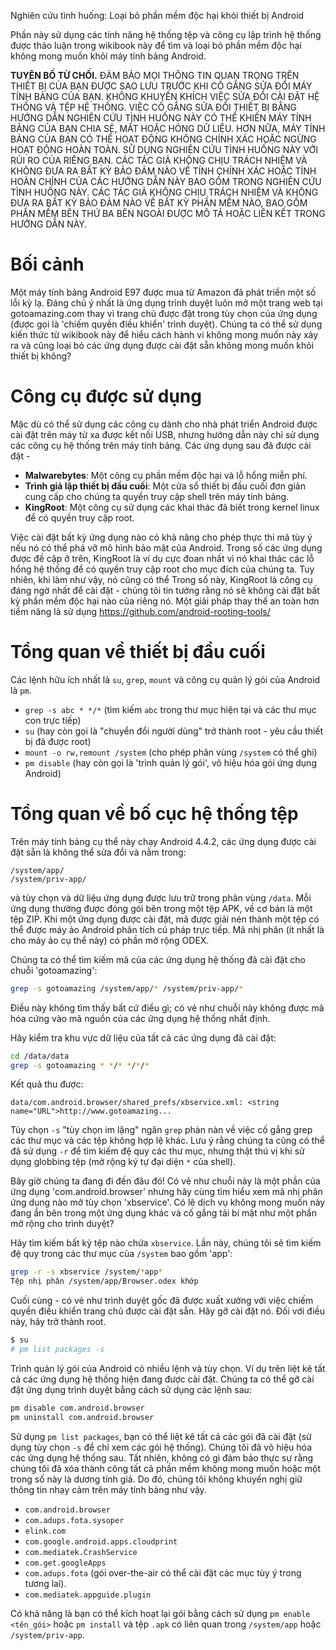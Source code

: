 Nghiên cứu tình huống: Loại bỏ phần mềm độc hại khỏi thiết bị Android

Phần này sử dụng các tính năng hệ thống tệp và công cụ lập trình hệ thống được thảo luận trong wikibook này để tìm và loại bỏ phần mềm độc hại không mong muốn khỏi máy tính bảng Android. 

**TUYÊN BỐ TỪ CHỐI.** ĐẢM BẢO MỌI THÔNG TIN QUAN TRỌNG TRÊN THIẾT BỊ CỦA BẠN ĐƯỢC SAO LƯU TRƯỚC KHI CỐ GẮNG SỬA ĐỔI MÁY TÍNH BẢNG CỦA BẠN. KHÔNG KHUYẾN KHÍCH VIỆC SỬA ĐỔI CÀI ĐẶT HỆ THỐNG VÀ TỆP HỆ THỐNG. VIỆC CỐ GẮNG SỬA ĐỔI THIẾT BỊ BẰNG HƯỚNG DẪN NGHIÊN CỨU TÌNH HUỐNG NÀY CÓ THỂ KHIẾN MÁY TÍNH BẢNG CỦA BẠN CHIA SẺ, MẤT HOẶC HỎNG DỮ LIỆU. HƠN NỮA, MÁY TÍNH BẢNG CỦA BẠN CÓ THỂ HOẠT ĐỘNG KHÔNG CHÍNH XÁC HOẶC NGỪNG HOẠT ĐỘNG HOÀN TOÀN. SỬ DỤNG NGHIÊN CỨU TÌNH HUỐNG NÀY VỚI RỦI RO CỦA RIÊNG BẠN. CÁC TÁC GIẢ KHÔNG CHỊU TRÁCH NHIỆM VÀ KHÔNG ĐƯA RA BẤT KỲ BẢO ĐẢM NÀO VỀ TÍNH CHÍNH XÁC HOẶC TÍNH HOÀN CHỈNH CỦA CÁC HƯỚNG DẪN NÀY BAO GỒM TRONG NGHIÊN CỨU TÌNH HUỐNG NÀY. CÁC TÁC GIẢ KHÔNG CHỊU TRÁCH NHIỆM VÀ KHÔNG ĐƯA RA BẤT KỲ BẢO ĐẢM NÀO VỀ BẤT KỲ PHẦN MỀM NÀO, BAO GỒM PHẦN MỀM BÊN THỨ BA BÊN NGOÀI ĐƯỢC MÔ TẢ HOẶC LIÊN KẾT TRONG HƯỚNG DẪN NÀY.

# Bối cảnh
Một máy tính bảng Android E97 được mua từ Amazon đã phát triển một số lỗi kỳ lạ. Đáng chú ý nhất là ứng dụng trình duyệt luôn mở một trang web tại gotoamazing.com thay vì trang chủ được đặt trong tùy chọn của ứng dụng (được gọi là 'chiếm quyền điều khiển' trình duyệt). Chúng ta có thể sử dụng kiến ​​thức từ wikibook này để hiểu cách hành vi không mong muốn này xảy ra và cũng loại bỏ các ứng dụng được cài đặt sẵn không mong muốn khỏi thiết bị không?

# Công cụ được sử dụng
Mặc dù có thể sử dụng các công cụ dành cho nhà phát triển Android được cài đặt trên máy từ xa được kết nối USB, nhưng hướng dẫn này chỉ sử dụng các công cụ hệ thống trên máy tính bảng. Các ứng dụng sau đã được cài đặt - 

* **Malwarebytes**: Một công cụ phần mềm độc hại và lỗ hổng miễn phí.
* **Trình giả lập thiết bị đầu cuối**: Một cửa sổ thiết bị đầu cuối đơn giản cung cấp cho chúng ta quyền truy cập shell trên máy tính bảng.
* **KingRoot**: Một công cụ sử dụng các khai thác đã biết trong kernel linux để có quyền truy cập root.

Việc cài đặt bất kỳ ứng dụng nào có khả năng cho phép thực thi mã tùy ý nếu nó có thể phá vỡ mô hình bảo mật của Android. Trong số các ứng dụng được đề cập ở trên, KingRoot là ví dụ cực đoan nhất vì nó khai thác các lỗ hổng hệ thống để có quyền truy cập root cho mục đích của chúng ta. Tuy nhiên, khi làm như vậy, nó cũng có thể
Trong số này, KingRoot là công cụ đáng ngờ nhất để cài đặt - chúng tôi tin tưởng rằng nó sẽ không cài đặt bất kỳ phần mềm độc hại nào của riêng nó. Một giải pháp thay thế an toàn hơn tiềm năng là sử dụng https://github.com/android-rooting-tools/

# Tổng quan về thiết bị đầu cuối

Các lệnh hữu ích nhất là  `su`, `grep`, `mount` và công cụ quản lý gói của Android là `pm`.

* `grep -s abc * */*`   (tìm kiếm `abc` trong thư mục hiện tại và các thư mục con trực tiếp)
* `su` (hay còn gọi là "chuyển đổi người dùng" trở thành root - yêu cầu thiết bị đã được root)
* `mount -o rw,remount /system`  (cho phép phân vùng `/system` có thể ghi)
* `pm disable`  (hay còn gọi là 'trình quản lý gói', vô hiệu hóa gói ứng dụng Android)

# Tổng quan về bố cục hệ thống tệp

Trên máy tính bảng cụ thể này chạy Android 4.4.2, các ứng dụng được cài đặt sẵn là không thể sửa đổi và nằm trong:
```
/system/app/
/system/priv-app/
```
và tùy chọn và dữ liệu ứng dụng được lưu trữ trong phân vùng `/data`.
Mỗi ứng dụng thường được đóng gói bên trong một tệp APK, về cơ bản là một tệp ZIP. Khi một ứng dụng được cài đặt, mã được giải nén thành một tệp có thể được máy ảo Android phân tích cú pháp trực tiếp. Mã nhị phân (ít nhất là cho máy ảo cụ thể này) có phần mở rộng ODEX.

Chúng ta có thể tìm kiếm mã của các ứng dụng hệ thống đã cài đặt cho chuỗi 'gotoamazing':
```bash
grep -s gotoamazing /system/app/* /system/priv-app/*
```
Điều này không tìm thấy bất cứ điều gì; có vẻ như chuỗi này không được mã hóa cứng vào mã nguồn của các ứng dụng hệ thống nhất định. 

Hãy kiểm tra khu vực dữ liệu của tất cả các ứng dụng đã cài đặt:
```bash
cd /data/data
grep -s gotoamazing * */* */*/*
```
Kết quả thu được:
```
data/com.android.browser/shared_prefs/xbservice.xml: <string name="URL">http://www.gotoamazing...
```
Tùy chọn `-s` "tùy chọn im lặng" ngăn `grep` phàn nàn về việc cố gắng grep các thư mục và các tệp không hợp lệ khác. Lưu ý rằng chúng ta cũng có thể đã sử dụng `-r` để tìm kiếm đệ quy các thư mục, nhưng thật thú vị khi sử dụng globbing tệp (mở rộng ký tự đại diện `*` của shell).

Bây giờ chúng ta đang đi đến đâu đó! Có vẻ như chuỗi này là một phần của ứng dụng 'com.android.browser' nhưng hãy cùng tìm hiểu xem mã nhị phân ứng dụng nào mở tùy chọn 'xbservice'. Có lẽ dịch vụ không mong muốn này đang ẩn bên trong một ứng dụng khác và cố gắng tải bí mật như một phần mở rộng cho trình duyệt?

Hãy tìm kiếm bất kỳ tệp nào chứa `xbservice`. Lần này, chúng tôi sẽ tìm kiếm đệ quy trong các thư mục của `/system` bao gồm 'app':

```bash
grep -r -s xbservice /system/*app*
Tệp nhị phân /system/app/Browser.odex khớp
```
Cuối cùng - có vẻ như trình duyệt gốc đã được xuất xưởng với việc chiếm quyền điều khiển trang chủ được cài đặt sẵn. Hãy gỡ cài đặt nó. Đối với điều này, hãy trở thành root.

```bash
$ su
# pm list packages -s
```

Trình quản lý gói của Android có nhiều lệnh và tùy chọn. Ví dụ trên liệt kê tất cả các ứng dụng hệ thống hiện đang được cài đặt. Chúng ta có thể gỡ cài đặt ứng dụng trình duyệt bằng cách sử dụng các lệnh sau:

```bash
pm disable com.android.browser
pm uninstall com.android.browser
```

Sử dụng `pm list packages`, bạn có thể liệt kê tất cả các gói đã cài đặt (sử dụng tùy chọn `-s` để chỉ xem các gói hệ thống). Chúng tôi đã vô hiệu hóa các ứng dụng hệ thống sau. Tất nhiên, không có gì đảm bảo thực sự rằng chúng tôi đã xóa thành công tất cả phần mềm không mong muốn hoặc một trong số này là dương tính giả. Do đó, chúng tôi không khuyến nghị giữ thông tin nhạy cảm trên máy tính bảng như vậy.


* `com.android.browser`
* `com.adups.fota.sysoper`
* `elink.com`
* `com.google.android.apps.cloudprint`
* `com.mediatek.CrashService`
* `com.get.googleApps`
* `com.adups.fota` (gói over-the-air có thể cài đặt các mục tùy ý trong tương lai).
* `com.mediatek.appguide.plugin`

Có khả năng là bạn có thể kích hoạt lại gói bằng cách sử dụng `pm enable <tên_gói>` hoặc `pm install` và tệp `.apk` có liên quan trong `/system/app` hoặc `/system/priv-app`.






